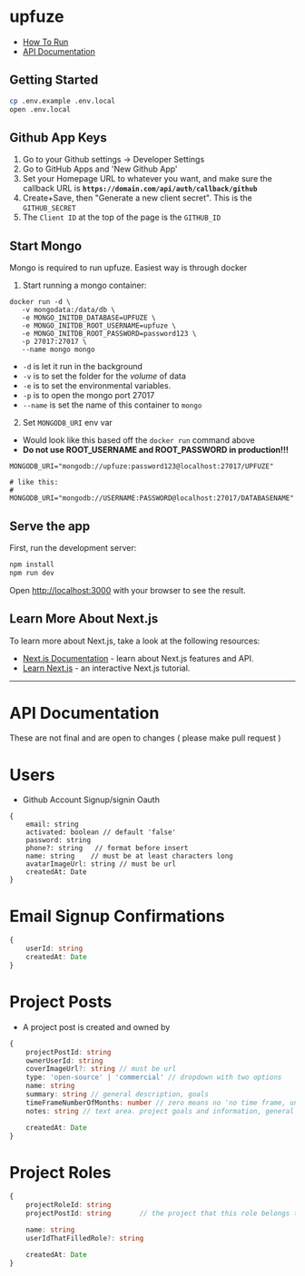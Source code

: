 # upfuze

- [How To Run](#run)
- [API Documentation](#api-docs)

<a id="run"></a>
## Getting Started

```bash
cp .env.example .env.local
open .env.local
```

## Github App Keys

1. Go to your Github settings -> Developer Settings
2. Go to GitHub Apps and 'New Github App'
3. Set your Homepage URL to whatever you want, and make sure the callback URL is **`https://domain.com/api/auth/callback/github`**
4. Create+Save, then "Generate a new client secret". This is the `GITHUB_SECRET`
5. The `Client ID` at the top of the page is the `GITHUB_ID`

## Start Mongo

Mongo is required to run upfuze. Easiest way is through docker


1. Start running a mongo container:

```
docker run -d \
   -v mongodata:/data/db \
   -e MONGO_INITDB_DATABASE=UPFUZE \
   -e MONGO_INITDB_ROOT_USERNAME=upfuze \
   -e MONGO_INITDB_ROOT_PASSWORD=password123 \
   -p 27017:27017 \
   --name mongo mongo
```

- `-d` is let it run in the background
- `-v` is to set the folder for the _volume_ of data
- `-e` is to set the environmental variables.
- `-p` is to open the mongo port 27017
- `--name` is set the name of this container to `mongo`

2. Set `MONGODB_URI` env var

- Would look like this based off the `docker run` command above
- **Do not use ROOT_USERNAME and ROOT_PASSWORD in production!!!**

```
MONGODB_URI="mongodb://upfuze:password123@localhost:27017/UPFUZE"

# like this:
# MONGODB_URI="mongodb://USERNAME:PASSWORD@localhost:27017/DATABASENAME"
```

## Serve the app

First, run the development server:

```bash
npm install
npm run dev
```

Open [http://localhost:3000](http://localhost:3000) with your browser to see the result.

## Learn More About Next.js

To learn more about Next.js, take a look at the following resources:

- [Next.js Documentation](https://nextjs.org/docs) - learn about Next.js features and API.
- [Learn Next.js](https://nextjs.org/learn) - an interactive Next.js tutorial.

<hr>

<a id="api-docs"></a>
# API Documentation

These are not final and are open to changes ( please make pull request )

# Users

- Github Account Signup/signin Oauth

```type
{
    email: string
    activated: boolean // default 'false'
    password: string
    phone?: string   // format before insert 
    name: string    // must be at least characters long
    avatarImageUrl: string // must be url
    createdAt: Date
}
```

# Email Signup Confirmations
```typescript
{
    userId: string
    createdAt: Date
}
```

# Project Posts
- A project post is created and owned by 

```typescript
{
    projectPostId: string
    ownerUserId: string
    coverImageUrl?: string // must be url
    type: 'open-source' | 'commercial' // dropdown with two options
    name: string
    summary: string // general description, goals
    timeFrameNumberOfMonths: number // zero means no 'no time frame, unsure, to-be-dated'
    notes: string // text area. project goals and information, general

    createdAt: Date
}
```

# Project Roles

```typescript
{
    projectRoleId: string
    projectPostId: string       // the project that this role belongs to

    name: string
    userIdThatFilledRole?: string

    createdAt: Date
}
```
